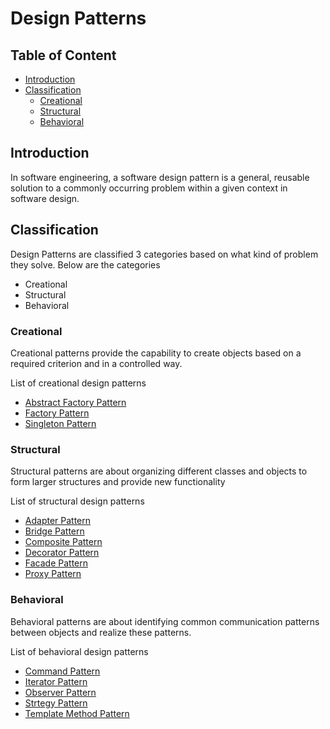 # Design Patterns
## Table of Content
- [Introduction](#intro)
- [Classification](#classification)
  - [Creational](#creational)
  - [Structural](#structural)
  - [Behavioral](#behavioral) 

<a name="intro"></a>

## Introduction
In software engineering, a software design pattern is a general, reusable solution to a commonly occurring problem within a given context in software design.

<a name="classification"></a>

## Classification
Design Patterns are classified 3 categories based on what kind of problem they solve. Below are the categories
- Creational
- Structural
- Behavioral

<a name="creational"></a>

### Creational
Creational patterns provide the capability to create objects based on a required criterion and in a controlled way. 

List of creational design patterns
- [Abstract Factory Pattern](abstract_factory/README.md)
- [Factory Pattern](factory/README.md)
- [Singleton Pattern](singleton/README.md)


<a name="structural"></a>

### Structural
Structural patterns are about organizing different classes and objects to form larger structures and provide new functionality

List of structural design patterns
- [Adapter Pattern](adapter/README.md)
- [Bridge Pattern](bridge/README.md)
- [Composite Pattern](composite/README.md)
- [Decorator Pattern](decorator/README.md)
- [Facade Pattern](facade/README.md)
- [Proxy Pattern](proxy/README.md)

<a name="behavior"></a>

### Behavioral
Behavioral patterns are about identifying common communication patterns between objects and realize these patterns.

List of behavioral design patterns
- [Command Pattern](command/README.md)
- [Iterator Pattern](iterator/README.md)
- [Observer Pattern](observer/README.md)
- [Strtegy Pattern](strategy/README.md)
- [Template Method Pattern](template/README.md)
